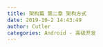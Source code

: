 ```yaml
---
title: 架构篇 第二章 架构方式
date: 2019-10-2 14:43:49
author: Cutler
categories: Android - 高级开发
---
```


<br><br>